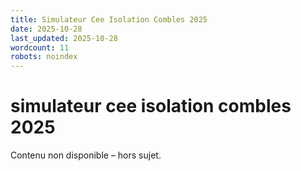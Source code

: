 ```yaml
---
title: Simulateur Cee Isolation Combles 2025
date: 2025-10-28
last_updated: 2025-10-28
wordcount: 11
robots: noindex
---
```


# simulateur cee isolation combles 2025

Contenu non disponible – hors sujet.